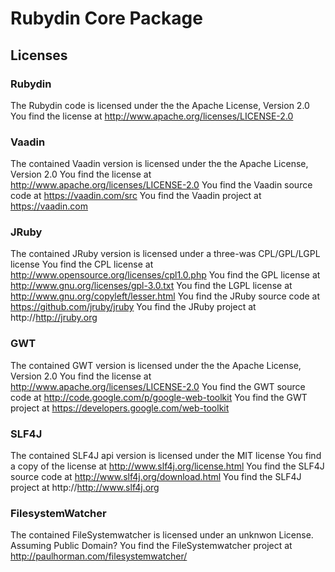 Rubydin Core Package
====================

Licenses
--------

### Rubydin

The Rubydin code is licensed under the the Apache License, Version 2.0
You find the license at http://www.apache.org/licenses/LICENSE-2.0

### Vaadin

The contained Vaadin version is licensed under the the Apache License, Version 2.0
You find the license at http://www.apache.org/licenses/LICENSE-2.0
You find the Vaadin source code at https://vaadin.com/src
You find the Vaadin project at https://vaadin.com

### JRuby

The contained JRuby version is licensed under a three-was CPL/GPL/LGPL license
You find the CPL license at http://www.opensource.org/licenses/cpl1.0.php
You find the GPL license at http://www.gnu.org/licenses/gpl-3.0.txt
You find the LGPL license at http://www.gnu.org/copyleft/lesser.html
You find the JRuby source code at https://github.com/jruby/jruby
You find the JRuby project at http://http://jruby.org

### GWT

The contained GWT version is licensed under the the Apache License, Version 2.0
You find the license at http://www.apache.org/licenses/LICENSE-2.0
You find the GWT source code at http://code.google.com/p/google-web-toolkit
You find the GWT project at https://developers.google.com/web-toolkit

### SLF4J

The contained SLF4J api version is licensed under the MIT license
You find a copy of the license at http://www.slf4j.org/license.html
You find the SLF4J source code at http://www.slf4j.org/download.html
You find the SLF4J project at http://http://www.slf4j.org

### FilesystemWatcher

The contained FileSystemwatcher is licensed under an unknwon License. Assuming Public Domain?
You find the FileSystemwatcher project at http://paulhorman.com/filesystemwatcher/
